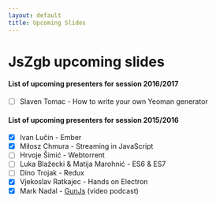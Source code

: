 ```yaml
---
layout: default
title: Upcoming Slides
---
```


# JsZgb upcoming slides
#### List of upcoming presenters for session 2016/2017

* [ ] Slaven Tomac - How to write your own Yeoman generator


#### List of upcoming presenters for session 2015/2016

* [X] Ivan Lučin - Ember
* [X] Miłosz Chmura  - Streaming in JavaScript
* [ ] Hrvoje Šimić - Webtorrent
* [ ] Luka Blažecki & Matija Marohnić - ES6 & ES7
* [ ] Dino Trojak - Redux
* [X] Vjekoslav Ratkajec - Hands on Electron
* [X] Mark Nadal - [GunJs](http://gun.js.org/#step1) (video podcast)
